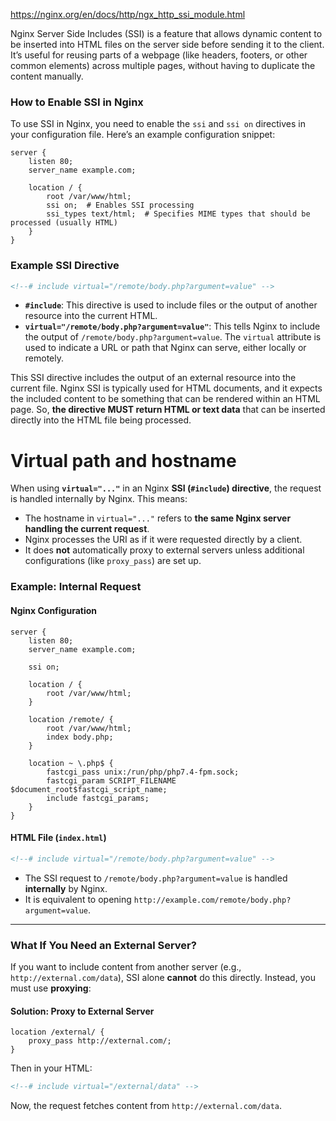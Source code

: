 https://nginx.org/en/docs/http/ngx_http_ssi_module.html

Nginx Server Side Includes (SSI) is a feature that allows dynamic content to be inserted into HTML files on the server side before sending it to the client. It’s useful for reusing parts of a webpage (like headers, footers, or other common elements) across multiple pages, without having to duplicate the content manually.

### How to Enable SSI in Nginx
To use SSI in Nginx, you need to enable the `ssi` and `ssi on` directives in your configuration file. Here’s an example configuration snippet:

```nginx
server {
    listen 80;
    server_name example.com;
    
    location / {
        root /var/www/html;
        ssi on;  # Enables SSI processing
        ssi_types text/html;  # Specifies MIME types that should be processed (usually HTML)
    }
}
```

### Example SSI Directive

```html
<!--# include virtual="/remote/body.php?argument=value" -->
```

- **`#include`**: This directive is used to include files or the output of another resource into the current HTML.
- **`virtual="/remote/body.php?argument=value"`**: This tells Nginx to include the output of `/remote/body.php?argument=value`. The `virtual` attribute is used to indicate a URL or path that Nginx can serve, either locally or remotely.

This SSI directive includes the output of an external resource into the current file.
Nginx SSI is typically used for HTML documents, and it expects the included content to be something that can be rendered within an HTML page.
So, **the directive MUST return HTML or text data** that can be inserted directly into the HTML file being processed.

# Virtual path and hostname

When using **`virtual="..."`** in an Nginx **SSI (`#include`) directive**, the request is handled internally by Nginx. This means:  

- The hostname in `virtual="..."` refers to **the same Nginx server handling the current request**.  
- Nginx processes the URI as if it were requested directly by a client.  
- It does **not** automatically proxy to external servers unless additional configurations (like `proxy_pass`) are set up.  

### Example: Internal Request  
#### **Nginx Configuration**
```nginx
server {
    listen 80;
    server_name example.com;

    ssi on;

    location / {
        root /var/www/html;
    }

    location /remote/ {
        root /var/www/html;
        index body.php;
    }

    location ~ \.php$ {
        fastcgi_pass unix:/run/php/php7.4-fpm.sock;
        fastcgi_param SCRIPT_FILENAME $document_root$fastcgi_script_name;
        include fastcgi_params;
    }
}
```
#### **HTML File (`index.html`)**
```html
<!--# include virtual="/remote/body.php?argument=value" -->
```
- The SSI request to `/remote/body.php?argument=value` is handled **internally** by Nginx.
- It is equivalent to opening `http://example.com/remote/body.php?argument=value`.

---

### What If You Need an External Server?  
If you want to include content from another server (e.g., `http://external.com/data`), SSI alone **cannot** do this directly. Instead, you must use **proxying**:

#### **Solution: Proxy to External Server**
```nginx
location /external/ {
    proxy_pass http://external.com/;
}
```
Then in your HTML:
```html
<!--# include virtual="/external/data" -->
```
Now, the request fetches content from `http://external.com/data`.
